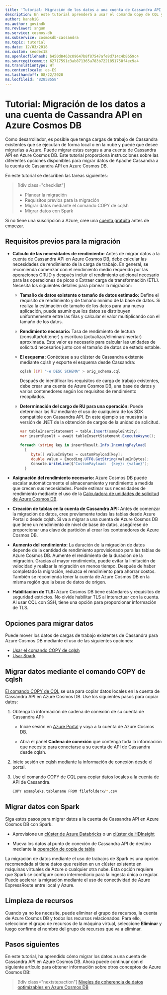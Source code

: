 ```yaml
---
title: 'Tutorial: Migración de los datos a una cuenta de Cassandra API en Azure Cosmos DB'
description: En este tutorial aprenderá a usar el comando Copy de CQL y Spark para copiar datos de Apache Cassandra a la cuenta de Cassandra API en Azure Cosmos DB
author: kanshiG
ms.author: govindk
ms.reviewer: sngun
ms.service: cosmos-db
ms.subservice: cosmosdb-cassandra
ms.topic: tutorial
ms.date: 12/03/2018
ms.custom: seodec18
ms.openlocfilehash: b450d8463c09647b8f87547afe9d714c4b8659c4
ms.sourcegitcommit: 62717591c3ab871365a783b7221851758f4ec9a4
ms.translationtype: HT
ms.contentlocale: es-ES
ms.lasthandoff: 08/22/2020
ms.locfileid: "82858558"
---
```

# <a name="tutorial-migrate-your-data-to-cassandra-api-account-in-azure-cosmos-db"></a>Tutorial: Migración de los datos a una cuenta de Cassandra API en Azure Cosmos DB

Como desarrollador, es posible que tenga cargas de trabajo de Cassandra existentes que se ejecutan de forma local o en la nube y puede que desee migrarlas a Azure. Puede migrar estas cargas a una cuenta de Cassandra API en Azure Cosmos DB. Este tutorial proporciona instrucciones sobre las diferentes opciones disponibles para migrar datos de Apache Cassandra a la cuenta de Cassandra API en Azure Cosmos DB.

En este tutorial se describen las tareas siguientes:

> [!div class="checklist"]
> * Planear la migración
> * Requisitos previos para la migración
> * Migrar datos mediante el comando COPY de cqlsh
> * Migrar datos con Spark

Si no tiene una suscripción a Azure, cree una [cuenta gratuita](https://azure.microsoft.com/free/?WT.mc_id=A261C142F) antes de empezar.

## <a name="prerequisites-for-migration"></a>Requisitos previos para la migración

* **Cálculo de las necesidades de rendimiento:** Antes de migrar datos a la cuenta de Cassandra API en Azure Cosmos DB, debe calcular las necesidades de rendimiento de la carga de trabajo. En general, se recomienda comenzar con el rendimiento medio requerido por las operaciones CRUD y después incluir el rendimiento adicional necesario para las operaciones de picos o Extraer carga de transformación (ETL). Necesita los siguientes detalles para planear la migración: 

  * **Tamaño de datos existente o tamaño de datos estimado:** Define el requisito de rendimiento y de tamaño mínimo de la base de datos. Si realiza la estimación de tamaño de los datos para una nueva aplicación, puede asumir que los datos se distribuyen uniformemente entre las filas y calcular el valor multiplicando con el tamaño de los datos. 

  * **Rendimiento necesario:** Tasa de rendimiento de lectura (consultar/obtener) y escritura (actualizar/eliminar/insertar) aproximada. Este valor es necesario para calcular las unidades de solicitud necesarios junto con el tamaño de datos de estado estable.  

  * **El esquema:** Conéctese a su clúster de Cassandra existente mediante cqlsh y exporte el esquema desde Cassandra: 

    ```bash
    cqlsh [IP] "-e DESC SCHEMA" > orig_schema.cql
    ```

    Después de identificar los requisitos de carga de trabajo existentes, debe crear una cuenta de Azure Cosmos DB, una base de datos y varios contenedores según los requisitos de rendimiento recopilados.  

  * **Determinación del cargo de RU para una operación:** Puede determinar las RU mediante el uso de cualquiera de los SDK compatible con Cassandra API. En este ejemplo se muestra la versión de .NET de la obtención de cargos de la unidad de solicitud.

    ```csharp
    var tableInsertStatement = table.Insert(sampleEntity);
    var insertResult = await tableInsertStatement.ExecuteAsync();

    foreach (string key in insertResult.Info.IncomingPayload)
      {
         byte[] valueInBytes = customPayload[key];
         double value = Encoding.UTF8.GetString(valueInBytes);
         Console.WriteLine($"CustomPayload:  {key}: {value}");
      }
    ```

* **Asignación del rendimiento necesario:** Azure Cosmos DB puede escalar automáticamente el almacenamiento y rendimiento a medida que crecen sus necesidades. Puede estimar sus necesidades de rendimiento mediante el uso de la [Calculadora de unidades de solicitud de Azure Cosmos DB](https://www.documentdb.com/capacityplanner). 

* **Creación de tablas en la cuenta de Cassandra API:** Antes de comenzar la migración de datos, cree previamente todas las tablas desde Azure Portal o desde cqlsh. Si va a migrar a una cuenta de Azure Cosmos DB que tiene un rendimiento de nivel de base de datos, asegúrese de proporcionar una clave de partición al crear los contenedores de Azure Cosmos DB.

* **Aumento del rendimiento:** La duración de la migración de datos depende de la cantidad de rendimiento aprovisionado para las tablas de Azure Cosmos DB. Aumente el rendimiento de la duración de la migración. Gracias al mayor rendimiento, puede evitar la limitación de velocidad y realizar la migración en menos tiempo. Después de haber completado la migración, reduzca el rendimiento para ahorrar costos. También se recomienda tener la cuenta de Azure Cosmos DB en la misma región que la base de datos de origen. 

* **Habilitación de TLS:** Azure Cosmos DB tiene estándares y requisitos de seguridad estrictos. No olvide habilitar TLS al interactuar con la cuenta. Al usar CQL con SSH, tiene una opción para proporcionar información de TLS.

## <a name="options-to-migrate-data"></a>Opciones para migrar datos

Puede mover los datos de cargas de trabajo existentes de Cassandra para Azure Cosmos DB mediante el uso de las siguientes opciones:

* [Usar el comando COPY de cqlsh](#migrate-data-using-cqlsh-copy-command)  
* [Usar Spark](#migrate-data-using-spark) 

## <a name="migrate-data-using-cqlsh-copy-command"></a>Migrar datos mediante el comando COPY de cqlsh

[El comando COPY de CQL](https://cassandra.apache.org/doc/latest/tools/cqlsh.html#cqlsh) se usa para copiar datos locales en la cuenta de Cassandra API en Azure Cosmos DB. Use los siguientes pasos para copiar datos:

1. Obtenga la información de cadena de conexión de su cuenta de Cassandra API:

   * Inicie sesión en [Azure Portal](https://portal.azure.com) y vaya a la cuenta de Azure Cosmos DB.

   * Abra el panel **Cadena de conexión** que contenga toda la información que necesite para conectarse a su cuenta de API de Cassandra desde cqlsh.

2. Inicie sesión en cqlsh mediante la información de conexión desde el portal.

3. Use el comando COPY de CQL para copiar datos locales a la cuenta de API de Cassandra.

   ```bash
   COPY exampleks.tablename FROM filefolderx/*.csv 
   ```

## <a name="migrate-data-using-spark"></a>Migrar datos con Spark 

Siga estos pasos para migrar datos a la cuenta de Cassandra API en Azure Cosmos DB con Spark:

- Aprovisione un [clúster de Azure Databricks](cassandra-spark-databricks.md) o un [clúster de HDInsight](cassandra-spark-hdinsight.md) 

- Mueva los datos al punto de conexión de Cassandra API de destino mediante la [operación de copia de tabla](cassandra-spark-table-copy-ops.md) 

La migración de datos mediante el uso de trabajos de Spark es una opción recomendada si tiene datos que residen en un clúster existente en máquinas virtuales de Azure o cualquier otra nube. Esta opción requiere que Spark se configure como intermediario para la ingesta única o regular. Puede acelerar la migración mediante el uso de conectividad de Azure ExpressRoute entre local y Azure. 

## <a name="clean-up-resources"></a>Limpieza de recursos

Cuando ya no los necesite, puede eliminar el grupo de recursos, la cuenta de Azure Cosmos DB y todos los recursos relacionados. Para ello, seleccione el grupo de recursos de la máquina virtual, seleccione **Eliminar** y luego confirme el nombre del grupo de recursos que va a eliminar.

## <a name="next-steps"></a>Pasos siguientes

En este tutorial, ha aprendido cómo migrar los datos a una cuenta de Cassandra API en Azure Cosmos DB. Ahora puede continuar con el siguiente artículo para obtener información sobre otros conceptos de Azure Cosmos DB:

> [!div class="nextstepaction"]
> [Niveles de coherencia de datos optimizables en Azure Cosmos DB](../cosmos-db/consistency-levels.md)


